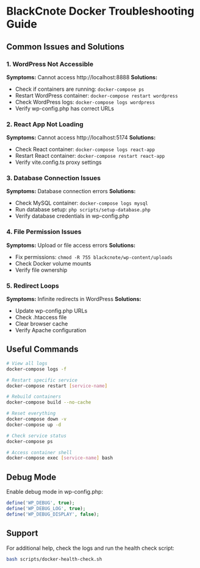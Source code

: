 # BlackCnote Docker Troubleshooting Guide

## Common Issues and Solutions

### 1. WordPress Not Accessible
**Symptoms:** Cannot access http://localhost:8888
**Solutions:**
- Check if containers are running: `docker-compose ps`
- Restart WordPress container: `docker-compose restart wordpress`
- Check WordPress logs: `docker-compose logs wordpress`
- Verify wp-config.php has correct URLs

### 2. React App Not Loading
**Symptoms:** Cannot access http://localhost:5174
**Solutions:**
- Check React container: `docker-compose logs react-app`
- Restart React container: `docker-compose restart react-app`
- Verify vite.config.ts proxy settings

### 3. Database Connection Issues
**Symptoms:** Database connection errors
**Solutions:**
- Check MySQL container: `docker-compose logs mysql`
- Run database setup: `php scripts/setup-database.php`
- Verify database credentials in wp-config.php

### 4. File Permission Issues
**Symptoms:** Upload or file access errors
**Solutions:**
- Fix permissions: `chmod -R 755 blackcnote/wp-content/uploads`
- Check Docker volume mounts
- Verify file ownership

### 5. Redirect Loops
**Symptoms:** Infinite redirects in WordPress
**Solutions:**
- Update wp-config.php URLs
- Check .htaccess file
- Clear browser cache
- Verify Apache configuration

## Useful Commands

```bash
# View all logs
docker-compose logs -f

# Restart specific service
docker-compose restart [service-name]

# Rebuild containers
docker-compose build --no-cache

# Reset everything
docker-compose down -v
docker-compose up -d

# Check service status
docker-compose ps

# Access container shell
docker-compose exec [service-name] bash
```

## Debug Mode

Enable debug mode in wp-config.php:
```php
define('WP_DEBUG', true);
define('WP_DEBUG_LOG', true);
define('WP_DEBUG_DISPLAY', false);
```

## Support

For additional help, check the logs and run the health check script:
```bash
bash scripts/docker-health-check.sh
```